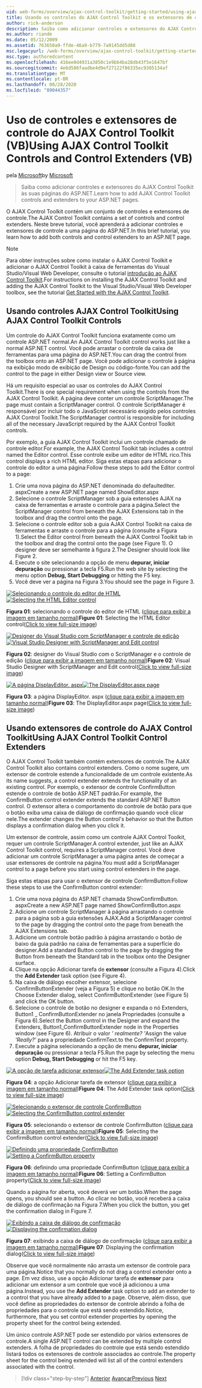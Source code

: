 ```yaml
---
uid: web-forms/overview/ajax-control-toolkit/getting-started/using-ajax-control-toolkit-controls-and-control-extenders-vb
title: Usando os controles do AJAX Control Toolkit e os extensores de controle (VB) | Microsoft Docs
author: rick-anderson
description: Saiba como adicionar controles e extensores do AJAX Control Toolkit às suas páginas do ASP.NET.
ms.author: riande
ms.date: 05/12/2009
ms.assetid: 763650a9-ffde-46a9-b779-7a9145dd5d88
msc.legacyurl: /web-forms/overview/ajax-control-toolkit/getting-started/using-ajax-control-toolkit-controls-and-control-extenders-vb
msc.type: authoredcontent
ms.openlocfilehash: 416ee0d4931a3850c1e9bb4ba28db43f5e1647bf
ms.sourcegitcommit: 4e6d586faadbe4d9ef27122f86335ec9385134af
ms.translationtype: MT
ms.contentlocale: pt-BR
ms.lasthandoff: 08/28/2020
ms.locfileid: "89044357"
---
```

# <a name="using-ajax-control-toolkit-controls-and-control-extenders-vb"></a><span data-ttu-id="4df57-103">Uso de controles e extensores de controle do AJAX Control Toolkit (VB)</span><span class="sxs-lookup"><span data-stu-id="4df57-103">Using AJAX Control Toolkit Controls and Control Extenders (VB)</span></span>

<span data-ttu-id="4df57-104">pela [Microsoft](https://github.com/microsoft)</span><span class="sxs-lookup"><span data-stu-id="4df57-104">by [Microsoft](https://github.com/microsoft)</span></span>

> <span data-ttu-id="4df57-105">Saiba como adicionar controles e extensores do AJAX Control Toolkit às suas páginas do ASP.NET.</span><span class="sxs-lookup"><span data-stu-id="4df57-105">Learn how to add AJAX Control Toolkit controls and extenders to your ASP.NET pages.</span></span>

<span data-ttu-id="4df57-106">O AJAX Control Toolkit contém um conjunto de controles e extensores de controle.</span><span class="sxs-lookup"><span data-stu-id="4df57-106">The AJAX Control Toolkit contains a set of controls and control extenders.</span></span> <span data-ttu-id="4df57-107">Neste breve tutorial, você aprenderá a adicionar controles e extensores de controle a uma página do ASP.NET.</span><span class="sxs-lookup"><span data-stu-id="4df57-107">In this brief tutorial, you learn how to add both controls and control extenders to an ASP.NET page.</span></span>

> [!NOTE] 
> 
> <span data-ttu-id="4df57-108">Para obter instruções sobre como instalar o AJAX Control Toolkit e adicionar o AJAX Control Toolkit à caixa de ferramentas do Visual Studio/Visual Web Developer, consulte o tutorial [introdução ao AJAX Control Toolkit](get-started-with-the-ajax-control-toolkit-vb.md).</span><span class="sxs-lookup"><span data-stu-id="4df57-108">For instructions on installing the AJAX Control Toolkit and adding the AJAX Control Toolkit to the Visual Studio/Visual Web Developer toolbox, see the tutorial [Get Started with the AJAX Control Toolkit](get-started-with-the-ajax-control-toolkit-vb.md).</span></span>

## <a name="using-ajax-control-toolkit-controls"></a><span data-ttu-id="4df57-109">Usando controles AJAX Control Toolkit</span><span class="sxs-lookup"><span data-stu-id="4df57-109">Using AJAX Control Toolkit Controls</span></span>

<span data-ttu-id="4df57-110">Um controle do AJAX Control Toolkit funciona exatamente como um controle ASP.NET normal.</span><span class="sxs-lookup"><span data-stu-id="4df57-110">An AJAX Control Toolkit control works just like a normal ASP.NET control.</span></span> <span data-ttu-id="4df57-111">Você pode arrastar o controle da caixa de ferramentas para uma página do ASP.NET.</span><span class="sxs-lookup"><span data-stu-id="4df57-111">You can drag the control from the toolbox onto an ASP.NET page.</span></span> <span data-ttu-id="4df57-112">Você pode adicionar o controle à página na exibição modo de exibição de Design ou código-fonte.</span><span class="sxs-lookup"><span data-stu-id="4df57-112">You can add the control to the page in either Design view or Source view.</span></span>

<span data-ttu-id="4df57-113">Há um requisito especial ao usar os controles do AJAX Control Toolkit.</span><span class="sxs-lookup"><span data-stu-id="4df57-113">There is one special requirement when using the controls from the AJAX Control Toolkit.</span></span> <span data-ttu-id="4df57-114">A página deve conter um controle ScriptManager.</span><span class="sxs-lookup"><span data-stu-id="4df57-114">The page must contain a ScriptManager control.</span></span> <span data-ttu-id="4df57-115">O controle ScriptManager é responsável por incluir todo o JavaScript necessário exigido pelos controles AJAX Control Toolkit.</span><span class="sxs-lookup"><span data-stu-id="4df57-115">The ScriptManager control is responsible for including all of the necessary JavaScript required by the AJAX Control Toolkit controls.</span></span>

<span data-ttu-id="4df57-116">Por exemplo, a guia AJAX Control Toolkit inclui um controle chamado de controle editor.</span><span class="sxs-lookup"><span data-stu-id="4df57-116">For example, the AJAX Control Toolkit tab includes a control named the Editor control.</span></span> <span data-ttu-id="4df57-117">Esse controle exibe um editor de HTML rico.</span><span class="sxs-lookup"><span data-stu-id="4df57-117">This control displays a rich HTML editor.</span></span> <span data-ttu-id="4df57-118">Siga estas etapas para adicionar o controle do editor a uma página:</span><span class="sxs-lookup"><span data-stu-id="4df57-118">Follow these steps to add the Editor control to a page:</span></span>

1. <span data-ttu-id="4df57-119">Crie uma nova página do ASP.NET denominada do defaultediter. aspx</span><span class="sxs-lookup"><span data-stu-id="4df57-119">Create a new ASP.NET page named ShowEditor.aspx</span></span>
2. <span data-ttu-id="4df57-120">Selecione o controle ScriptManager sob a guia extensões AJAX na caixa de ferramentas e arraste o controle para a página.</span><span class="sxs-lookup"><span data-stu-id="4df57-120">Select the ScriptManager control from beneath the AJAX Extensions tab in the toolbox and drag the control onto the page.</span></span>
3. <span data-ttu-id="4df57-121">Selecione o controle editor sob a guia AJAX Control Toolkit na caixa de ferramentas e arraste o controle para a página (consulte a Figura 1).</span><span class="sxs-lookup"><span data-stu-id="4df57-121">Select the Editor control from beneath the AJAX Control Toolkit tab in the toolbox and drag the control onto the page (see Figure 1).</span></span> <span data-ttu-id="4df57-122">O designer deve ser semelhante à figura 2.</span><span class="sxs-lookup"><span data-stu-id="4df57-122">The Designer should look like Figure 2.</span></span>
4. <span data-ttu-id="4df57-123">Execute o site selecionando a opção de menu **depurar, iniciar depuração** ou pressionar a tecla F5.</span><span class="sxs-lookup"><span data-stu-id="4df57-123">Run the web site by selecting the menu option **Debug, Start Debugging** or hitting the F5 key.</span></span>
5. <span data-ttu-id="4df57-124">Você deve ver a página na Figura 3.</span><span class="sxs-lookup"><span data-stu-id="4df57-124">You should see the page in Figure 3.</span></span>

<span data-ttu-id="4df57-125">[![Selecionando o controle do editor de HTML](using-ajax-control-toolkit-controls-and-control-extenders-vb/_static/image1.jpg)](using-ajax-control-toolkit-controls-and-control-extenders-vb/_static/image1.png)</span><span class="sxs-lookup"><span data-stu-id="4df57-125">[![Selecting the HTML Editor control](using-ajax-control-toolkit-controls-and-control-extenders-vb/_static/image1.jpg)](using-ajax-control-toolkit-controls-and-control-extenders-vb/_static/image1.png)</span></span>

<span data-ttu-id="4df57-126">**Figura 01**: selecionando o controle do editor de HTML ([clique para exibir a imagem em tamanho normal](using-ajax-control-toolkit-controls-and-control-extenders-vb/_static/image2.png))</span><span class="sxs-lookup"><span data-stu-id="4df57-126">**Figure 01**: Selecting the HTML Editor control([Click to view full-size image](using-ajax-control-toolkit-controls-and-control-extenders-vb/_static/image2.png))</span></span>

<span data-ttu-id="4df57-127">[![Designer do Visual Studio com ScriptManager e controle de edição](using-ajax-control-toolkit-controls-and-control-extenders-vb/_static/image2.jpg)](using-ajax-control-toolkit-controls-and-control-extenders-vb/_static/image3.png)</span><span class="sxs-lookup"><span data-stu-id="4df57-127">[![Visual Studio Designer with ScriptManager and Edit control](using-ajax-control-toolkit-controls-and-control-extenders-vb/_static/image2.jpg)](using-ajax-control-toolkit-controls-and-control-extenders-vb/_static/image3.png)</span></span>

<span data-ttu-id="4df57-128">**Figura 02**: designer do Visual Studio com o ScriptManager e o controle de edição ([clique para exibir a imagem em tamanho normal](using-ajax-control-toolkit-controls-and-control-extenders-vb/_static/image4.png))</span><span class="sxs-lookup"><span data-stu-id="4df57-128">**Figure 02**: Visual Studio Designer with ScriptManager and Edit control([Click to view full-size image](using-ajax-control-toolkit-controls-and-control-extenders-vb/_static/image4.png))</span></span>

<span data-ttu-id="4df57-129">[![A página DisplayEditor. aspx](using-ajax-control-toolkit-controls-and-control-extenders-vb/_static/image3.jpg)](using-ajax-control-toolkit-controls-and-control-extenders-vb/_static/image5.png)</span><span class="sxs-lookup"><span data-stu-id="4df57-129">[![The DisplayEditor.aspx page](using-ajax-control-toolkit-controls-and-control-extenders-vb/_static/image3.jpg)](using-ajax-control-toolkit-controls-and-control-extenders-vb/_static/image5.png)</span></span>

<span data-ttu-id="4df57-130">**Figura 03**: a página DisplayEditor. aspx ([clique para exibir a imagem em tamanho normal](using-ajax-control-toolkit-controls-and-control-extenders-vb/_static/image6.png))</span><span class="sxs-lookup"><span data-stu-id="4df57-130">**Figure 03**: The DisplayEditor.aspx page([Click to view full-size image](using-ajax-control-toolkit-controls-and-control-extenders-vb/_static/image6.png))</span></span>

## <a name="using-ajax-control-toolkit-control-extenders"></a><span data-ttu-id="4df57-131">Usando extensores de controle do AJAX Control Toolkit</span><span class="sxs-lookup"><span data-stu-id="4df57-131">Using AJAX Control Toolkit Control Extenders</span></span>

<span data-ttu-id="4df57-132">O AJAX Control Toolkit também contém extensores de controle.</span><span class="sxs-lookup"><span data-stu-id="4df57-132">The AJAX Control Toolkit also contains control extenders.</span></span> <span data-ttu-id="4df57-133">Como o nome sugere, um extensor de controle estende a funcionalidade de um controle existente.</span><span class="sxs-lookup"><span data-stu-id="4df57-133">As its name suggests, a control extender extends the functionality of an existing control.</span></span> <span data-ttu-id="4df57-134">Por exemplo, o extensor de controle ConfirmButton estende o controle de botão ASP.NET padrão.</span><span class="sxs-lookup"><span data-stu-id="4df57-134">For example, the ConfirmButton control extender extends the standard ASP.NET Button control.</span></span> <span data-ttu-id="4df57-135">O extensor altera o comportamento do controle de botão para que o botão exiba uma caixa de diálogo de confirmação quando você clicar nele.</span><span class="sxs-lookup"><span data-stu-id="4df57-135">The extender changes the Button control's behavior so that the Button displays a confirmation dialog when you click it.</span></span>

<span data-ttu-id="4df57-136">Um extensor de controle, assim como um controle AJAX Control Toolkit, requer um controle ScriptManager.</span><span class="sxs-lookup"><span data-stu-id="4df57-136">A control extender, just like an AJAX Control Toolkit control, requires a ScriptManager control.</span></span> <span data-ttu-id="4df57-137">Você deve adicionar um controle ScriptManager a uma página antes de começar a usar extensores de controle na página.</span><span class="sxs-lookup"><span data-stu-id="4df57-137">You must add a ScriptManager control to a page before you start using control extenders in the page.</span></span>

<span data-ttu-id="4df57-138">Siga estas etapas para usar o extensor de controle ConfirmButton:</span><span class="sxs-lookup"><span data-stu-id="4df57-138">Follow these steps to use the ConfirmButton control extender:</span></span>

1. <span data-ttu-id="4df57-139">Crie uma nova página do ASP.NET chamada ShowConfirmButton. aspx</span><span class="sxs-lookup"><span data-stu-id="4df57-139">Create a new ASP.NET page named ShowConfirmButton.aspx</span></span>
2. <span data-ttu-id="4df57-140">Adicione um controle ScriptManager à página arrastando o controle para a página sob a guia extensões AJAX.</span><span class="sxs-lookup"><span data-stu-id="4df57-140">Add a ScriptManager control to the page by dragging the control onto the page from beneath the AJAX Extensions tab.</span></span>
3. <span data-ttu-id="4df57-141">Adicione um controle botão padrão à página arrastando o botão de baixo da guia padrão na caixa de ferramentas para a superfície do designer.</span><span class="sxs-lookup"><span data-stu-id="4df57-141">Add a standard Button control to the page by dragging the Button from beneath the Standard tab in the toolbox onto the Designer surface.</span></span>
4. <span data-ttu-id="4df57-142">Clique na opção Adicionar tarefa de **extensor** (consulte a Figura 4).</span><span class="sxs-lookup"><span data-stu-id="4df57-142">Click the **Add Extender** task option (see Figure 4).</span></span>
5. <span data-ttu-id="4df57-143">Na caixa de diálogo escolher extensor, selecione ConfirmButtonExtender (veja a Figura 5) e clique no botão OK.</span><span class="sxs-lookup"><span data-stu-id="4df57-143">In the Choose Extender dialog, select ConfirmButtonExtender (see Figure 5) and click the OK button.</span></span>
6. <span data-ttu-id="4df57-144">Selecione o controle de botão no designer e expanda o nó Extenders, Button1 \_ ConfirmButtonExtender no janela Propriedades (consulte a Figura 6).</span><span class="sxs-lookup"><span data-stu-id="4df57-144">Select the Button control in the Designer and expand the Extenders, Button1\_ConfirmButtonExtender node in the Properties window (see Figure 6).</span></span> <span data-ttu-id="4df57-145">Atribuir o valor *' realmente? '*</span><span class="sxs-lookup"><span data-stu-id="4df57-145">Assign the value *'Really?'*</span></span> <span data-ttu-id="4df57-146">para a propriedade ConfirmText.</span><span class="sxs-lookup"><span data-stu-id="4df57-146">to the ConfirmText property.</span></span>
7. <span data-ttu-id="4df57-147">Execute a página selecionando a opção de menu **depurar, iniciar depuração** ou pressionar a tecla F5.</span><span class="sxs-lookup"><span data-stu-id="4df57-147">Run the page by selecting the menu option **Debug, Start Debugging** or hit the F5 key.</span></span>

<span data-ttu-id="4df57-148">[![A opção de tarefa adicionar extensor](using-ajax-control-toolkit-controls-and-control-extenders-vb/_static/image4.jpg)](using-ajax-control-toolkit-controls-and-control-extenders-vb/_static/image7.png)</span><span class="sxs-lookup"><span data-stu-id="4df57-148">[![The Add Extender task option](using-ajax-control-toolkit-controls-and-control-extenders-vb/_static/image4.jpg)](using-ajax-control-toolkit-controls-and-control-extenders-vb/_static/image7.png)</span></span>

<span data-ttu-id="4df57-149">**Figura 04**: a opção Adicionar tarefa de extensor ([clique para exibir a imagem em tamanho normal](using-ajax-control-toolkit-controls-and-control-extenders-vb/_static/image8.png))</span><span class="sxs-lookup"><span data-stu-id="4df57-149">**Figure 04**: The Add Extender task option([Click to view full-size image](using-ajax-control-toolkit-controls-and-control-extenders-vb/_static/image8.png))</span></span>

<span data-ttu-id="4df57-150">[![Selecionando o extensor de controle ConfirmButton](using-ajax-control-toolkit-controls-and-control-extenders-vb/_static/image5.jpg)](using-ajax-control-toolkit-controls-and-control-extenders-vb/_static/image9.png)</span><span class="sxs-lookup"><span data-stu-id="4df57-150">[![Selecting the ConfirmButton control extender](using-ajax-control-toolkit-controls-and-control-extenders-vb/_static/image5.jpg)](using-ajax-control-toolkit-controls-and-control-extenders-vb/_static/image9.png)</span></span>

<span data-ttu-id="4df57-151">**Figura 05**: selecionando o extensor de controle ConfirmButton ([clique para exibir a imagem em tamanho normal](using-ajax-control-toolkit-controls-and-control-extenders-vb/_static/image10.png))</span><span class="sxs-lookup"><span data-stu-id="4df57-151">**Figure 05**: Selecting the ConfirmButton control extender([Click to view full-size image](using-ajax-control-toolkit-controls-and-control-extenders-vb/_static/image10.png))</span></span>

<span data-ttu-id="4df57-152">[![Definindo uma propriedade ConfirmButton](using-ajax-control-toolkit-controls-and-control-extenders-vb/_static/image6.jpg)](using-ajax-control-toolkit-controls-and-control-extenders-vb/_static/image11.png)</span><span class="sxs-lookup"><span data-stu-id="4df57-152">[![Setting a ConfirmButton property](using-ajax-control-toolkit-controls-and-control-extenders-vb/_static/image6.jpg)](using-ajax-control-toolkit-controls-and-control-extenders-vb/_static/image11.png)</span></span>

<span data-ttu-id="4df57-153">**Figura 06**: definindo uma propriedade ConfirmButton ([clique para exibir a imagem em tamanho normal](using-ajax-control-toolkit-controls-and-control-extenders-vb/_static/image12.png))</span><span class="sxs-lookup"><span data-stu-id="4df57-153">**Figure 06**: Setting a ConfirmButton property([Click to view full-size image](using-ajax-control-toolkit-controls-and-control-extenders-vb/_static/image12.png))</span></span>

<span data-ttu-id="4df57-154">Quando a página for aberta, você deverá ver um botão.</span><span class="sxs-lookup"><span data-stu-id="4df57-154">When the page opens, you should see a button.</span></span> <span data-ttu-id="4df57-155">Ao clicar no botão, você receberá a caixa de diálogo de confirmação na Figura 7.</span><span class="sxs-lookup"><span data-stu-id="4df57-155">When you click the button, you get the confirmation dialog in Figure 7.</span></span>

<span data-ttu-id="4df57-156">[![Exibindo a caixa de diálogo de confirmação](using-ajax-control-toolkit-controls-and-control-extenders-vb/_static/image7.jpg)](using-ajax-control-toolkit-controls-and-control-extenders-vb/_static/image13.png)</span><span class="sxs-lookup"><span data-stu-id="4df57-156">[![Displaying the confirmation dialog](using-ajax-control-toolkit-controls-and-control-extenders-vb/_static/image7.jpg)](using-ajax-control-toolkit-controls-and-control-extenders-vb/_static/image13.png)</span></span>

<span data-ttu-id="4df57-157">**Figura 07**: exibindo a caixa de diálogo de confirmação ([clique para exibir a imagem em tamanho normal](using-ajax-control-toolkit-controls-and-control-extenders-vb/_static/image14.png))</span><span class="sxs-lookup"><span data-stu-id="4df57-157">**Figure 07**: Displaying the confirmation dialog([Click to view full-size image](using-ajax-control-toolkit-controls-and-control-extenders-vb/_static/image14.png))</span></span>

<span data-ttu-id="4df57-158">Observe que você normalmente não arrasta um extensor de controle para uma página.</span><span class="sxs-lookup"><span data-stu-id="4df57-158">Notice that you normally do not drag a control extender onto a page.</span></span> <span data-ttu-id="4df57-159">Em vez disso, use a opção Adicionar tarefa de **extensor** para adicionar um extensor a um controle que você já adicionou a uma página.</span><span class="sxs-lookup"><span data-stu-id="4df57-159">Instead, you use the **Add Extender** task option to add an extender to a control that you have already added to a page.</span></span> <span data-ttu-id="4df57-160">Observe, além disso, que você define as propriedades do extensor de controle abrindo a folha de propriedades para o controle que está sendo estendido.</span><span class="sxs-lookup"><span data-stu-id="4df57-160">Notice, furthermore, that you set control extender properties by opening the property sheet for the control being extended.</span></span>

<span data-ttu-id="4df57-161">Um único controle ASP.NET pode ser estendido por vários extensores de controle.</span><span class="sxs-lookup"><span data-stu-id="4df57-161">A single ASP.NET control can be extended by multiple control extenders.</span></span> <span data-ttu-id="4df57-162">A folha de propriedades do controle que está sendo estendido listará todos os extensores de controle associados ao controle.</span><span class="sxs-lookup"><span data-stu-id="4df57-162">The property sheet for the control being extended will list all of the control extenders associated with the control.</span></span>

> [!div class="step-by-step"]
> <span data-ttu-id="4df57-163">[Anterior](get-started-with-the-ajax-control-toolkit-vb.md) 
>  [Avançar](creating-a-custom-ajax-control-toolkit-control-extender-vb.md)</span><span class="sxs-lookup"><span data-stu-id="4df57-163">[Previous](get-started-with-the-ajax-control-toolkit-vb.md)
[Next](creating-a-custom-ajax-control-toolkit-control-extender-vb.md)</span></span>
